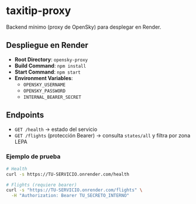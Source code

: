 # taxitip-proxy

Backend mínimo (proxy de OpenSky) para desplegar en Render.

## Despliegue en Render
- **Root Directory**: `opensky-proxy`
- **Build Command**: `npm install`
- **Start Command**: `npm start`
- **Environment Variables**:
  - `OPENSKY_USERNAME`
  - `OPENSKY_PASSWORD`
  - `INTERNAL_BEARER_SECRET`

## Endpoints
- `GET /health` → estado del servicio
- `GET /flights` (protección Bearer) → consulta `states/all` y filtra por zona LEPA

### Ejemplo de prueba
```bash
# Health
curl -s https://TU-SERVICIO.onrender.com/health

# Flights (requiere bearer)
curl -s "https://TU-SERVICIO.onrender.com/flights" \
  -H "Authorization: Bearer TU_SECRETO_INTERNO"
